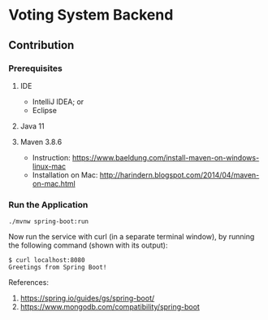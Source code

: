 # Voting System Backend

## Contribution

### Prerequisites

1. IDE
   - IntelliJ IDEA; or
   - Eclipse

2. Java 11

3. Maven 3.8.6
   - Instruction: https://www.baeldung.com/install-maven-on-windows-linux-mac
   - Installation on Mac: http://harindern.blogspot.com/2014/04/maven-on-mac.html

### Run the Application

```
./mvnw spring-boot:run
```

Now run the service with curl (in a separate terminal window), by running the following command (shown with its output):
```
$ curl localhost:8080
Greetings from Spring Boot!
```

References:
1. https://spring.io/guides/gs/spring-boot/
2. https://www.mongodb.com/compatibility/spring-boot